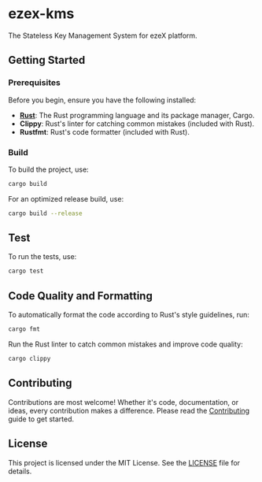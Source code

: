 # ezex-kms

The Stateless Key Management System for ezeX platform.

## Getting Started

### Prerequisites

Before you begin, ensure you have the following installed:

- **[Rust](https://www.rust-lang.org/)**: The Rust programming language and its package manager, Cargo.
- **Clippy**: Rust's linter for catching common mistakes (included with Rust).
- **Rustfmt**: Rust's code formatter (included with Rust).

### Build

To build the project, use:

```bash
cargo build
```

For an optimized release build, use:

```bash
cargo build --release
```

## Test

To run the tests, use:

```bash
cargo test
```

## Code Quality and Formatting

To automatically format the code according to Rust's style guidelines, run:

```bash
cargo fmt
```

Run the Rust linter to catch common mistakes and improve code quality:

```bash
cargo clippy
```

## Contributing

Contributions are most welcome!
Whether it's code, documentation, or ideas, every contribution makes a difference.
Please read the [Contributing](CONTRIBUTING.md) guide to get started.

## License

This project is licensed under the MIT License. See the [LICENSE](./LICENSE) file for details.
